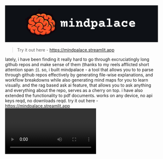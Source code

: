 <p align="center">
  <img src="https://github.com/1rvinn/mindpalace/blob/main/icon.jpg?raw=true" alt="Logo"/>
</p>

> Try it out here - https://mindpalace.streamlit.app


lately, i have been finding it really hard to go through excruciatingly long github repos and make sense of them (thanks to my reels afflicted short attention span :)). so, i built mindpalace - a tool that allows you to to parse through github repos effectively by generating file-wise explanations, and workflow breakdowns while also generating mind maps for you to learn visually. and the rag based ask ai feature, that allows you to ask anything and everything about the repo, serves as a cherry on top. i have also extended the functionality to pdf documents. works on any device, no api keys reqd, no downloads reqd. try it out here - https://mindpalace.streamlit.app
![](https://github.com/1rvinn/mindpalace/blob/654cf32143071c9a4baba136d4d55bc15f2c435e/mindpalace.mp4)


